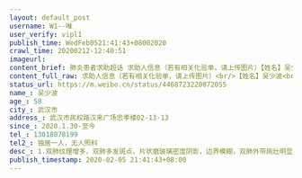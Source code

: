 ```yaml
---
layout: default_post
username: W1--唯
user_verify: vipl1
publish_time: WedFeb0521:41:43+08002020
crawl_time: 20200212-12:40:51
imageurl: 
content_brief: 肺炎患者求助超话 求助人信息（若有相关化验单，请上传图片）【姓名】吴少波【年龄】58【所在城市】武汉市【所在小区、社区】武汉市民权路汉来广场忠孝楼02-13-13【患病时间】2020.1.30-至今【联系方式】13018078199【其他紧急联系人】独居一人，无人照料【病情描述】 1.双肺纹理增多，双 ...全文
content_full_raw: 求助人信息（若有相关化验单，请上传图片）<br/>【姓名】吴少波<br/>【年龄】58<br/>【所在城市】武汉市<br/>【所在小区、社区】武汉市民权路汉来广场忠孝楼02-13-13<br/>【患病时间】2020.1.30-至今<br/>【联系方式】13018078199<br/>【其他紧急联系人】独居一人，无人照料<br/>【病情描述】<br/>1.双肺纹理增多，双肺多发斑点，片状磨玻璃密度阴影，边界模糊，双肺外带病灶明显，伴有小囊状透亮影，考虑为病毒性肺炎，两肺泡性肺气肿。<br/><br/>2.本人独居多年，无人照料，高烧多日，现于今日独自一人前往武汉市中心医院拍片及核算检测，医生判定为新型冠状病毒肺炎。<br/><br/>3.本人高烧至38.2度，高烧不退伴有咳嗽，无食欲，肌肉无力，身体每况愈下，恳求尽快得到救助！！！
status_url: https://m.weibo.cn/status/4468723220072055
name_: 吴少波
age_: 58
city_: 武汉市
address_: 武汉市民权路汉来广场忠孝楼02-13-13
since_: 2020.1.30-至今
tel_: 13018078199
tel2_: 独居一人，无人照料
desc_: 1.双肺纹理增多，双肺多发斑点，片状磨玻璃密度阴影，边界模糊，双肺外带病灶明显，伴有小囊状透亮影，考虑为病毒性肺炎，两肺泡性肺气肿。2.本人独居多年，无人照料，高烧多日，现于今日独自一人前往武汉市中心医院拍片及核算检测，医生判定为新型冠状病毒肺炎。3.本人高烧至38.2度，高烧不退伴有咳嗽，无食欲，肌肉无力，身体每况愈下，恳求尽快得到救助！！！
publish_timestamp: 2020-02-05 21:41:43+08:00
---
```

